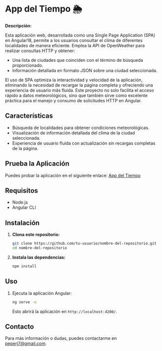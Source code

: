 # App del Tiempo 🌦️

**Descripción:**

Esta aplicación web, desarrollada como una Single Page Application (SPA) en Angular18, permite a los usuarios consultar el clima de diferentes localidades de manera eficiente. Emplea la API de OpenWeather para realizar consultas HTTP y obtener:

- Una lista de ciudades que coinciden con el término de búsqueda proporcionado.
- Información detallada en formato JSON sobre una ciudad seleccionada.

El uso de SPA optimiza la interactividad y velocidad de la aplicación, eliminando la necesidad de recargar la página completa y ofreciendo una experiencia de usuario más fluida. Este proyecto no solo facilita el acceso rápido a datos meteorológicos, sino que también sirve como excelente práctica para el manejo y consumo de solicitudes HTTP en Angular.

## Características

- Búsqueda de localidades para obtener condiciones meteorológicas.
- Visualización de información detallada del clima de la ciudad seleccionada.
- Experiencia de usuario fluida con actualización sin recargas completas de la página.

## Prueba la Aplicación

Puedes probar la aplicación en el siguiente enlace: [App del Tiempo](https://incredible-elf-538705.netlify.app/)

## Requisitos

- Node.js
- Angular CLI

## Instalación

1. **Clona este repositorio:**

    ```bash
    git clone https://github.com/tu-usuario/nombre-del-repositorio.git
    cd nombre-del-repositorio
    ```

2. **Instala las dependencias:**

    ```bash
    npm install
    ```

## Uso

1. Ejecuta la aplicación Angular:

    ```bash
    ng serve -o
    ```

   Esto abrirá la aplicación en `http://localhost:4200/`.

## Contacto

Para más información o dudas, puedes contactarme en [peperj7@gmail.com](mailto:peperj7@gmail.com).


